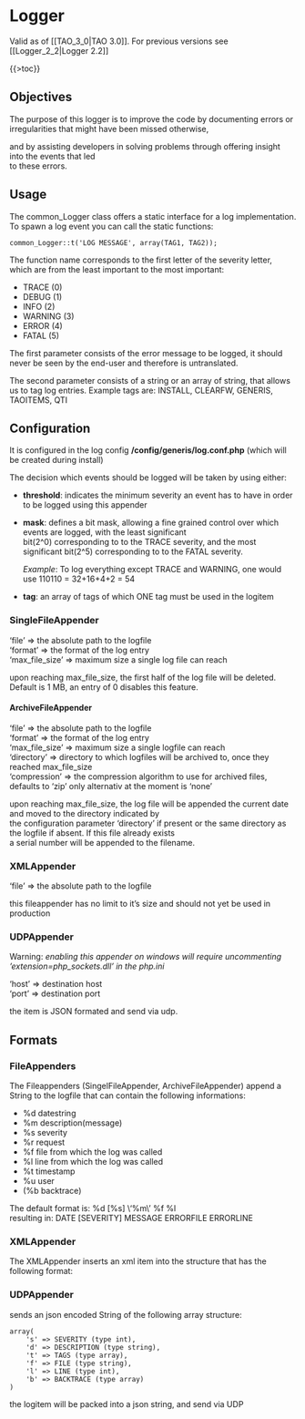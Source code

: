 <!--
parent:
    title: Documentation_for_core_components
author:
    - 'Joel Bout'
created_at: '2011-12-09 18:22:35'
updated_at: '2015-10-28 13:27:52'
tags:
    - 'Documentation for core components'
-->

Logger
======

Valid as of [[TAO\_3\_0|TAO 3.0]]. For previous versions see [[Logger\_2\_2|Logger 2.2]]

{{\>toc}}

Objectives
----------

The purpose of this logger is to improve the code by documenting errors or irregularities that might have been missed otherwise,<br/>

and by assisting developers in solving problems through offering insight into the events that led\
to these errors.

Usage
-----

The common\_Logger class offers a static interface for a log implementation. To spawn a log event you can call the static functions:

    common_Logger::t('LOG MESSAGE', array(TAG1, TAG2));

The function name corresponds to the first letter of the severity letter, which are from the least important to the most important:

-   TRACE (0)
-   DEBUG (1)
-   INFO (2)
-   WARNING (3)
-   ERROR (4)
-   FATAL (5)

The first parameter consists of the error message to be logged, it should never be seen by the end-user and therefore is untranslated.

The second parameter consists of a string or an array of string, that allows us to tag log entries. Example tags are: INSTALL, CLEARFW, GENERIS, TAOITEMS, QTI

Configuration
-------------

It is configured in the log config **/config/generis/log.conf.php** (which will be created during install)

The decision which events should be logged will be taken by using either:

-   **threshold**: indicates the minimum severity an event has to have in order to be logged using this appender
-   **mask**: defines a bit mask, allowing a fine grained control over which events are logged, with the least significant\
    bit(2\^0) corresponding to to the TRACE severity, and the most significant bit(2\^5) corresponding to to the FATAL severity.<br/>

    *Example*: To log everything except TRACE and WARNING, one would use 110110 = 32+16+4+2 = 54
-   **tag**: an array of tags of which ONE tag must be used in the logitem

### SingleFileAppender

‘file’ =\> the absolute path to the logfile\
‘format’ =\> the format of the log entry\
‘max\_file\_size’ =\> maximum size a single log file can reach

upon reaching max\_file\_size, the first half of the log file will be deleted. Default is 1 MB, an entry of 0 disables this feature.

#### ArchiveFileAppender

‘file’ =\> the absolute path to the logfile\
‘format’ =\> the format of the log entry\
‘max\_file\_size’ =\> maximum size a single logfile can reach\
‘directory’ =\> directory to which logfiles will be archived to, once they reached max\_file\_size\
‘compression’ =\> the compression algorithm to use for archived files, defaults to ‘zip’ only alternativ at the moment is ‘none’

upon reaching max\_file\_size, the log file will be appended the current date and moved to the directory indicated by\
the configuration parameter ‘directory’ if present or the same directory as the logfile if absent. If this file already exists\
a serial number will be appended to the filename.

### XMLAppender

‘file’ =\> the absolute path to the logfile

this fileappender has no limit to it’s size and should not yet be used in production

### UDPAppender

Warning: *enabling this appender on windows will require uncommenting ’extension=php\_sockets.dll’ in the php.ini*

‘host’ =\> destination host\
‘port’ =\> destination port

the item is JSON formated and send via udp.

Formats
-------

### FileAppenders

The Fileappenders (SingelFileAppender, ArchiveFileAppender) append a String to the logfile that can contain the following informations:

-   %d datestring
-   %m description(message)
-   %s severity
-   %r request
-   %f file from which the log was called
-   %l line from which the log was called
-   %t timestamp
-   %u user
-   (%b backtrace)

The default format is: %d [%s] \\‘%m\\’ %f %l\
resulting in: DATE [SEVERITY] MESSAGE ERRORFILE ERRORLINE

### XMLAppender

The XMLAppender inserts an xml item into the structure that has the following format:


      
        
          
          
          
          
          
          
        
      

### UDPAppender

sends an json encoded String of the following array structure:

    array(
        's' => SEVERITY (type int),
        'd' => DESCRIPTION (type string),
        't' => TAGS (type array),
        'f' => FILE (type string),
        'l' => LINE (type int),
        'b' => BACKTRACE (type array)
    )

the logitem will be packed into a json string, and send via UDP

